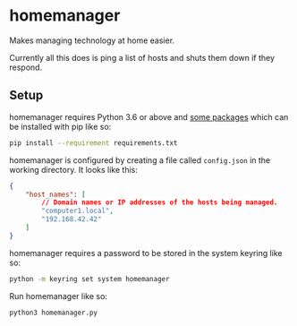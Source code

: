# homemanager

Makes managing technology at home easier.

Currently all this does is ping a list of hosts and shuts them down if they
respond.

## Setup

homemanager requires Python 3.6 or above and [some packages](requirements.txt)
which can be installed with pip like so:

```bash
pip install --requirement requirements.txt
```

homemanager is configured by creating a file called `config.json` in the working
directory. It looks like this:

```json
{
    "host_names": [
        // Domain names or IP addresses of the hosts being managed.
        "computer1.local",
        "192.168.42.42"
    ]
}
```

homemanager requires a password to be stored in the system keyring like so:

```bash
python -m keyring set system homemanager
```

Run homemanager like so:

```bash
python3 homemanager.py
```
